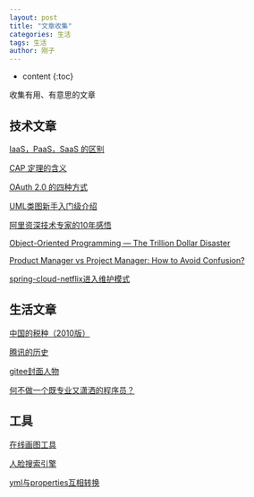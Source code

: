 ```yaml
---
layout: post
title: "文章收集"
categories: 生活
tags: 生活
author: 刚子
---
```


* content
{:toc}

收集有用、有意思的文章











## 技术文章

[IaaS，PaaS，SaaS 的区别](http://www.ruanyifeng.com/blog/2017/07/iaas-paas-saas.html)

[CAP 定理的含义](http://www.ruanyifeng.com/blog/2018/07/cap.html)

[OAuth 2.0 的四种方式](http://www.ruanyifeng.com/blog/2019/04/oauth-grant-types.html)

[UML类图新手入门级介绍](https://blog.csdn.net/monkey_d_meng/article/details/6005764)

[阿里资深技术专家的10年感悟](https://mp.weixin.qq.com/s/LxW4j7JOOrEGYWylP2j9Mg)

[Object-Oriented Programming — The Trillion Dollar Disaster](https://medium.com/better-programming/object-oriented-programming-the-trillion-dollar-disaster-92a4b666c7c7)

[Product Manager vs Project Manager: How to Avoid Confusion?](https://habr.com/en/company/hygger/blog/462919/)

[spring-cloud-netflix进入维护模式](https://spring.io/blog/2018/12/12/spring-cloud-greenwich-rc1-available-now#spring-cloud-netflix-projects-entering-maintenance-mode)

## 生活文章

[中国的税种（2010版）](http://www.ruanyifeng.com/blog/2010/12/types_of_tax_in_china_2010_version.html)

[腾讯的历史](http://www.ruanyifeng.com/blog/2018/12/tencent.html)

[gitee封面人物](https://gitee.com/gitee-stars)

[何不做一个既专业又潇洒的程序员？](https://gitee.com/gitee-stars/6?from=gitee)

## 工具

[在线画图工具](https://www.processon.com)

[人脸搜索引擎](https://pimeyes.com)

[yml与properties互相转换](https://www.toyaml.com/index.html)
